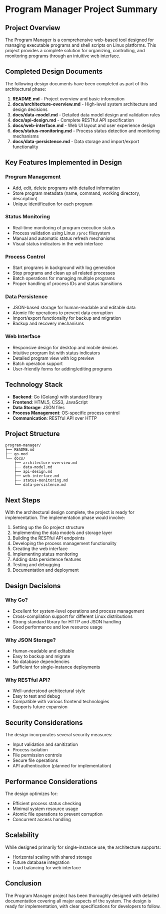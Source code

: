 # Program Manager Project Summary

## Project Overview

The Program Manager is a comprehensive web-based tool designed for managing executable programs and shell scripts on Linux platforms. This project provides a complete solution for organizing, controlling, and monitoring programs through an intuitive web interface.

## Completed Design Documents

The following design documents have been completed as part of this architectural phase:

1. **README.md** - Project overview and basic information
2. **docs/architecture-overview.md** - High-level system architecture and design decisions
3. **docs/data-model.md** - Detailed data model design and validation rules
4. **docs/api-design.md** - Complete RESTful API specification
5. **docs/web-interface.md** - Web UI layout and user experience design
6. **docs/status-monitoring.md** - Process status detection and monitoring mechanisms
7. **docs/data-persistence.md** - Data storage and import/export functionality

## Key Features Implemented in Design

### Program Management
- Add, edit, delete programs with detailed information
- Store program metadata (name, command, working directory, description)
- Unique identification for each program

### Status Monitoring
- Real-time monitoring of program execution status
- Process validation using Linux `/proc` filesystem
- Manual and automatic status refresh mechanisms
- Visual status indicators in the web interface

### Process Control
- Start programs in background with log generation
- Stop programs and clean up all related processes
- Batch operations for managing multiple programs
- Proper handling of process IDs and status transitions

### Data Persistence
- JSON-based storage for human-readable and editable data
- Atomic file operations to prevent data corruption
- Import/export functionality for backup and migration
- Backup and recovery mechanisms

### Web Interface
- Responsive design for desktop and mobile devices
- Intuitive program list with status indicators
- Detailed program view with log preview
- Batch operation support
- User-friendly forms for adding/editing programs

## Technology Stack

- **Backend**: Go (Golang) with standard library
- **Frontend**: HTML5, CSS3, JavaScript
- **Data Storage**: JSON files
- **Process Management**: OS-specific process control
- **Communication**: RESTful API over HTTP

## Project Structure

```
program-manager/
├── README.md
├── go.mod
└── docs/
    ├── architecture-overview.md
    ├── data-model.md
    ├── api-design.md
    ├── web-interface.md
    ├── status-monitoring.md
    └── data-persistence.md
```

## Next Steps

With the architectural design complete, the project is ready for implementation. The implementation phase would involve:

1. Setting up the Go project structure
2. Implementing the data models and storage layer
3. Building the RESTful API endpoints
4. Developing the process management functionality
5. Creating the web interface
6. Implementing status monitoring
7. Adding data persistence features
8. Testing and debugging
9. Documentation and deployment

## Design Decisions

### Why Go?
- Excellent for system-level operations and process management
- Cross-compilation support for different Linux distributions
- Strong standard library for HTTP and JSON handling
- Good performance and low resource usage

### Why JSON Storage?
- Human-readable and editable
- Easy to backup and migrate
- No database dependencies
- Sufficient for single-instance deployments

### Why RESTful API?
- Well-understood architectural style
- Easy to test and debug
- Compatible with various frontend technologies
- Supports future expansion

## Security Considerations

The design incorporates several security measures:
- Input validation and sanitization
- Process isolation
- File permission controls
- Secure file operations
- API authentication (planned for implementation)

## Performance Considerations

The design optimizes for:
- Efficient process status checking
- Minimal system resource usage
- Atomic file operations to prevent corruption
- Concurrent access handling

## Scalability

While designed primarily for single-instance use, the architecture supports:
- Horizontal scaling with shared storage
- Future database integration
- Load balancing for web interface

## Conclusion

The Program Manager project has been thoroughly designed with detailed documentation covering all major aspects of the system. The design is ready for implementation, with clear specifications for developers to follow.